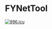 # FYNetTool
<a href="https://996.icu"><img src="https://img.shields.io/badge/link-996.icu-red.svg" alt="996.icu"></a>
